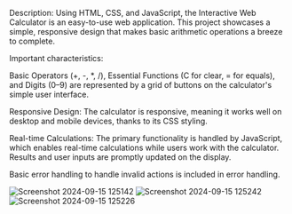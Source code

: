 Description: Using HTML, CSS, and JavaScript, the Interactive Web Calculator is an easy-to-use web application. This project showcases a simple, responsive design that makes basic arithmetic operations a breeze to complete.

Important characteristics:

Basic Operators (+, -, *, /), Essential Functions (C for clear, = for equals), and Digits (0–9) are represented by a grid of buttons on the calculator's simple user interface.

Responsive Design: The calculator is responsive, meaning it works well on desktop and mobile devices, thanks to its CSS styling.

Real-time Calculations: The primary functionality is handled by JavaScript, which enables real-time calculations while users work with the calculator. Results and user inputs are promptly updated on the display.

Basic error handling to handle invalid actions is included in error handling.


![Screenshot 2024-09-15 125142](https://github.com/user-attachments/assets/673a849b-34e2-4f04-bd11-e6af56e6e478)
![Screenshot 2024-09-15 125242](https://github.com/user-attachments/assets/2231118f-1986-4060-a1b5-00faf74b951b)
![Screenshot 2024-09-15 125226](https://github.com/user-attachments/assets/de14e956-9c84-4c13-85da-2fce3a963251)
